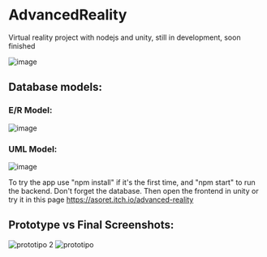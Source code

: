 # AdvancedReality
Virtual reality project with nodejs and unity, still in development, soon finished

![image](https://user-images.githubusercontent.com/81707462/141654892-327c44ef-7191-4d8a-b430-6216b25f9c03.png)

## Database models:

### E/R Model:

![image](https://user-images.githubusercontent.com/81707462/145824780-522d8d45-c965-4ec5-9db3-066aa0b63d78.png)

### UML Model:

![image](https://user-images.githubusercontent.com/81707462/145825355-704f1baa-0291-4c36-abdf-1e7c1b6ec3ac.png)


To try the app use "npm install" if it's the first time, and "npm start" to run the backend. Don't forget the database.
Then open the frontend in unity or try it in this page https://asoret.itch.io/advanced-reality

## Prototype vs Final Screenshots:

![prototipo 2](https://user-images.githubusercontent.com/81707462/145854130-f6971f6d-e28e-4879-84e0-f8e428d82a83.png)
![prototipo](https://user-images.githubusercontent.com/81707462/145854321-72a765b7-d08f-4695-b35a-b73e09b540f4.png)




